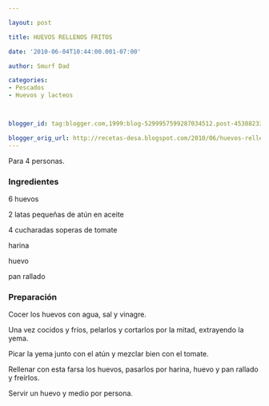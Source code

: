 ```yaml
---

layout: post

title: HUEVOS RELLENOS FRITOS

date: '2010-06-04T10:44:00.001-07:00'

author: Smurf Dad

categories:
- Pescados
- Huevos y lacteos



blogger_id: tag:blogger.com,1999:blog-5299957599287034512.post-4530823368816091642

blogger_orig_url: http://recetas-desa.blogspot.com/2010/06/huevos-rellenos-fritos.html
---
```


Para 4 personas.

<h3>Ingredientes</h3>

6 huevos

2 latas pequeñas de atún en aceite

4 cucharadas soperas de tomate

harina

huevo

pan rallado

<h3>Preparación</h3>

Cocer los huevos con agua, sal y vinagre.

Una vez cocidos y fríos, pelarlos y cortarlos por la mitad, extrayendo la yema.

Picar la yema junto con el atún y mezclar bien con el tomate.

Rellenar con esta farsa los huevos, pasarlos por harina, huevo y pan rallado y freírlos.

Servir un huevo y medio por persona.